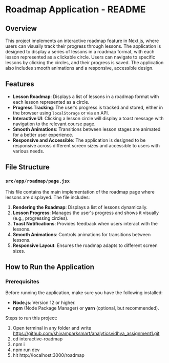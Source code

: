 # Roadmap Application - README

## Overview

This project implements an interactive roadmap feature in Next.js, where users can visually track their progress through lessons. The application is designed to display a series of lessons in a roadmap format, with each lesson represented as a clickable circle. Users can navigate to specific lessons by clicking the circles, and their progress is saved. The application also includes smooth animations and a responsive, accessible design.

## Features

- **Lesson Roadmap**: Displays a list of lessons in a roadmap format with each lesson represented as a circle.
- **Progress Tracking**: The user’s progress is tracked and stored, either in the browser using `localStorage` or via an API.
- **Interactive UI**: Clicking a lesson circle will display a toast message with navigation to the relevant course page.
- **Smooth Animations**: Transitions between lesson stages are animated for a better user experience.
- **Responsive and Accessible**: The application is designed to be responsive across different screen sizes and accessible to users with various needs.

## File Structure

### `src/app/roadmap/page.jsx`

This file contains the main implementation of the roadmap page where lessons are displayed. The file includes:

1. **Rendering the Roadmap**: Displays a list of lessons dynamically.
2. **Lesson Progress**: Manages the user's progress and shows it visually (e.g., progressing circles).
3. **Toast Notifications**: Provides feedback when users interact with the lessons.
4. **Smooth Animations**: Controls animations for transitions between lessons.
5. **Responsive Layout**: Ensures the roadmap adapts to different screen sizes.

## How to Run the Application

### Prerequisites

Before running the application, make sure you have the following installed:

- **Node.js**: Version 12 or higher.
- **npm** (Node Package Manager) or **yarn** (optional, but recommended).

Steps to run this project:
1) Open terminal in any folder and write https://github.com/shivamparksmart/analyticsvidhya_assignment1.git
2) cd interactive-roadmap
3) npm i
4) npm run dev
5) hit http://localhost:3000/roadmap



